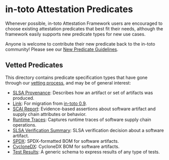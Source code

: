 # in-toto Attestation Predicates

Whenever possible, in-toto Attestation Framework users are encouraged
to choose existing attestation predicates that best fit their needs,
although the framework easily supports new predicate types for new use cases.

Anyone is welcome to contribute their new predicate back to the in-toto
community! Please see our [New Predicate Guidelines].

## Vetted Predicates

This directory contains predicate specification types that have gone through
our [vetting process], and may be of general interest:

-   [SLSA Provenance]: Describes how an artifact or set of artifacts was
    produced.
-   [Link]: For migration from [in-toto 0.9].
-   [SCAI Report]: Evidence-based assertions about software artifact and
    supply chain attributes or behavior.
-   [Runtime Traces]: Captures runtime traces of software supply chain
    operations.
-   [SLSA Verification Summary]: SLSA verification decision about a software
    artifact.
-   [SPDX]: SPDX-formatted BOM for software artifacts.
-   [CycloneDX]: CycloneDX BOM for software artifacts.
-   [Test Results]: A generic schema to express results of any type of tests.

[CycloneDX]: https://cyclonedx.org/
[Link]: link.md
[New Predicate Guidelines]: ../../docs/new_predicate_guidelines.md
[Runtime Traces]: runtime-trace.md
[SCAI Report]: scai.md
[SLSA Provenance]: https://slsa.dev/provenance
[SLSA Verification Summary]: vsa/vsa.md
[SPDX]: spdx.md
[Test Results]: test-results.md
[in-toto 0.9]: https://github.com/in-toto/docs/blob/master/in-toto-spec.md#44-file-formats-namekeyid-prefixlink
[vetting process]: ../../docs/new_predicate_guidelines.md#vetting-process
